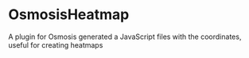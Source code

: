 # OsmosisHeatmap
A plugin for Osmosis generated a JavaScript files with the coordinates, useful for creating heatmaps
